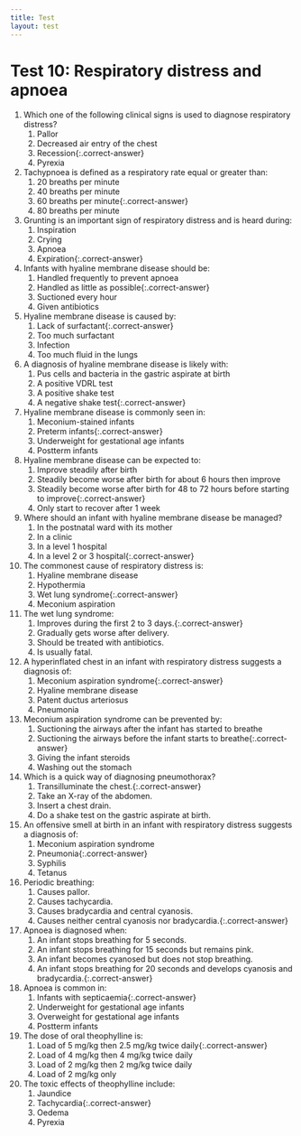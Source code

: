 ```yaml
---
title: Test
layout: test
---
```


# Test 10: Respiratory distress and apnoea

1.	Which one of the following clinical signs is used to diagnose respiratory distress?
	1.	Pallor
	1.	Decreased air entry of the chest
	1.	Recession{:.correct-answer}
	1.	Pyrexia
2.	Tachypnoea is defined as a respiratory rate equal or greater than:
	1.	20 breaths per minute
	1.	40 breaths per minute
	1.	60 breaths per minute{:.correct-answer}
	1.	80 breaths per minute
3.	Grunting is an important sign of respiratory distress and is heard during:
	1.	Inspiration
	1.	Crying
	1.	Apnoea
	1.	Expiration{:.correct-answer}
4.	Infants with hyaline membrane disease should be:
	1.	Handled frequently to prevent apnoea
	1.	Handled as little as possible{:.correct-answer}
	1.	Suctioned every hour
	1.	Given antibiotics
5.	Hyaline membrane disease is caused by:
	1.	Lack of surfactant{:.correct-answer}
	1.	Too much surfactant
	1.	Infection
	1.	Too much fluid in the lungs
6.	A diagnosis of hyaline membrane disease is likely with:
	1.	Pus cells and bacteria in the gastric aspirate at birth
	1.	A positive VDRL test
	1.	A positive shake test
	1.	A negative shake test{:.correct-answer}
7.	Hyaline membrane disease is commonly seen in:
	1.	Meconium-stained infants
	1.	Preterm infants{:.correct-answer}
	1.	Underweight for gestational age infants
	1.	Postterm infants
8.	Hyaline membrane disease can be expected to:
	1.	Improve steadily after birth
	1.	Steadily become worse after birth for about 6 hours then improve
	1.	Steadily become worse after birth for 48 to 72 hours before starting to improve{:.correct-answer}
	1.	Only start to recover after 1 week
9.	Where should an infant with hyaline membrane disease be managed?
	1.	In the postnatal ward with its mother
	1.	In a clinic
	1.	In a level 1 hospital
	1.	In a level 2 or 3 hospital{:.correct-answer}
10.	The commonest cause of respiratory distress is:
	1.	Hyaline membrane disease
	1.	Hypothermia
	1.	Wet lung syndrome{:.correct-answer}
	1.	Meconium aspiration
11.	The wet lung syndrome:
	1.	Improves during the first 2 to 3 days.{:.correct-answer}
	1.	Gradually gets worse after delivery.
	1.	Should be treated with antibiotics.
	1.	Is usually fatal.
12.	A hyperinflated chest in an infant with respiratory distress suggests a diagnosis of:
	1.	Meconium aspiration syndrome{:.correct-answer}
	1.	Hyaline membrane disease
	1.	Patent ductus arteriosus
	1.	Pneumonia
13.	Meconium aspiration syndrome can be prevented by:
	1.	Suctioning the airways after the infant has started to breathe
	1.	Suctioning the airways before the infant starts to breathe{:.correct-answer}
	1.	Giving the infant steroids
	1.	Washing out the stomach
14.	Which is a quick way of diagnosing pneumothorax?
	1.	Transilluminate the chest.{:.correct-answer}
	1.	Take an X-ray of the abdomen.
	1.	Insert a chest drain.
	1.	Do a shake test on the gastric aspirate at birth.
15.	An offensive smell at birth in an infant with respiratory distress suggests a diagnosis of:
	1.	Meconium aspiration syndrome
	1.	Pneumonia{:.correct-answer}
	1.	Syphilis
	1.	Tetanus
16.	Periodic breathing:
	1.	Causes pallor.
	1.	Causes tachycardia.
	1.	Causes bradycardia and central cyanosis.
	1.	Causes neither central cyanosis nor bradycardia.{:.correct-answer}
17.	Apnoea is diagnosed when:
	1.	An infant stops breathing for 5 seconds.
	1.	An infant stops breathing for 15 seconds but remains pink. 
	1.	An infant becomes cyanosed but does not stop breathing.
	1.	An infant stops breathing for 20 seconds and develops cyanosis and bradycardia.{:.correct-answer}
18.	Apnoea is common in:
	1.	Infants with septicaemia{:.correct-answer}
	1.	Underweight for gestational age infants
	1.	Overweight for gestational age infants
	1.	Postterm infants
19.	The dose of oral theophylline is:
	1.	Load of 5 mg/kg then 2.5 mg/kg twice daily{:.correct-answer}
	1.	Load of 4 mg/kg then 4 mg/kg twice daily
	1.	Load of 2 mg/kg then 2 mg/kg twice daily
	1.	Load of 2 mg/kg only
20.	The toxic effects of theophylline include:
	1.	Jaundice
	1.	Tachycardia{:.correct-answer}
	1.	Oedema
	1.	Pyrexia
